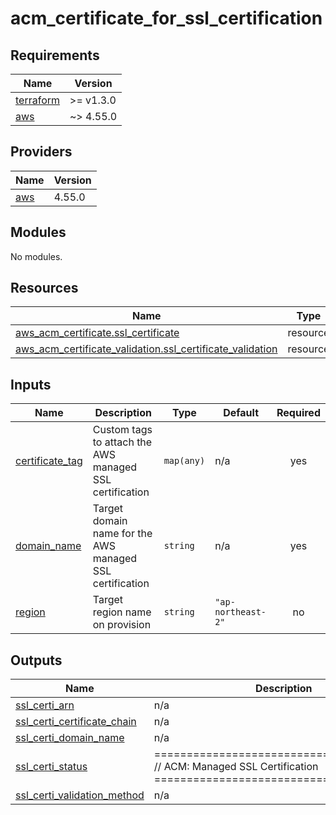 # acm_certificate_for_ssl_certification

<!-- BEGINNING OF PRE-COMMIT-TERRAFORM DOCS HOOK -->
## Requirements

| Name | Version |
|------|---------|
| <a name="requirement_terraform"></a> [terraform](#requirement\_terraform) | >= v1.3.0 |
| <a name="requirement_aws"></a> [aws](#requirement\_aws) | ~> 4.55.0 |

## Providers

| Name | Version |
|------|---------|
| <a name="provider_aws"></a> [aws](#provider\_aws) | 4.55.0 |

## Modules

No modules.

## Resources

| Name | Type |
|------|------|
| [aws_acm_certificate.ssl_certificate](https://registry.terraform.io/providers/hashicorp/aws/latest/docs/resources/acm_certificate) | resource |
| [aws_acm_certificate_validation.ssl_certificate_validation](https://registry.terraform.io/providers/hashicorp/aws/latest/docs/resources/acm_certificate_validation) | resource |

## Inputs

| Name | Description | Type | Default | Required |
|------|-------------|------|---------|:--------:|
| <a name="input_certificate_tag"></a> [certificate\_tag](#input\_certificate\_tag) | Custom tags to attach the AWS managed SSL certification | `map(any)` | n/a | yes |
| <a name="input_domain_name"></a> [domain\_name](#input\_domain\_name) | Target domain name for the AWS managed SSL certification | `string` | n/a | yes |
| <a name="input_region"></a> [region](#input\_region) | Target region name on provision | `string` | `"ap-northeast-2"` | no |

## Outputs

| Name | Description |
|------|-------------|
| <a name="output_ssl_certi_arn"></a> [ssl\_certi\_arn](#output\_ssl\_certi\_arn) | n/a |
| <a name="output_ssl_certi_certificate_chain"></a> [ssl\_certi\_certificate\_chain](#output\_ssl\_certi\_certificate\_chain) | n/a |
| <a name="output_ssl_certi_domain_name"></a> [ssl\_certi\_domain\_name](#output\_ssl\_certi\_domain\_name) | n/a |
| <a name="output_ssl_certi_status"></a> [ssl\_certi\_status](#output\_ssl\_certi\_status) | ======================================== // ACM: Managed SSL Certification ======================================== |
| <a name="output_ssl_certi_validation_method"></a> [ssl\_certi\_validation\_method](#output\_ssl\_certi\_validation\_method) | n/a |
<!-- END OF PRE-COMMIT-TERRAFORM DOCS HOOK -->
